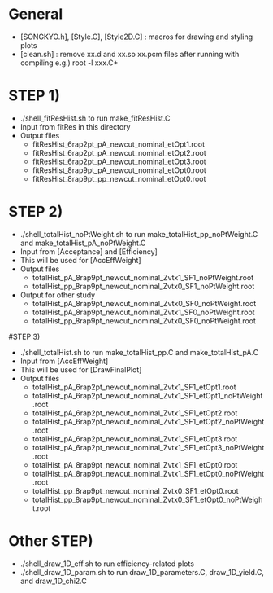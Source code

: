 # General
- [SONGKYO.h], [Style.C], [Style2D.C] : macros for drawing and styling plots
- [clean.sh] : remove xx.d and xx.so xx.pcm files after running with compiling e.g.) root -l xxx.C+

# STEP 1)
- ./shell_fitResHist.sh to run make_fitResHist.C 
- Input from fitRes in this directory
- Output files
  - fitResHist_6rap2pt_pA_newcut_nominal_etOpt1.root
  - fitResHist_6rap2pt_pA_newcut_nominal_etOpt2.root
  - fitResHist_6rap2pt_pA_newcut_nominal_etOpt3.root
  - fitResHist_8rap9pt_pA_newcut_nominal_etOpt0.root
  - fitResHist_8rap9pt_pp_newcut_nominal_etOpt0.root

# STEP 2) 
- ./shell_totalHist_noPtWeight.sh to run make_totalHist_pp_noPtWeight.C and make_totalHist_pA_noPtWeight.C
- Input from [Acceptance] and [Efficiency]
- This will be used for [AccEffWeight]
- Output files
  - totalHist_pA_8rap9pt_newcut_nominal_Zvtx1_SF1_noPtWeight.root
  - totalHist_pp_8rap9pt_newcut_nominal_Zvtx0_SF1_noPtWeight.root
- Output for other study
  - totalHist_pA_8rap9pt_newcut_nominal_Zvtx0_SF0_noPtWeight.root
  - totalHist_pA_8rap9pt_newcut_nominal_Zvtx1_SF0_noPtWeight.root
  - totalHist_pp_8rap9pt_newcut_nominal_Zvtx0_SF0_noPtWeight.root

#STEP 3)
- ./shell_totalHist.sh to run make_totalHist_pp.C and make_totalHist_pA.C
- Input from [AccEffWeight]
- This will be used for [DrawFinalPlot]
- Output files
  - totalHist_pA_6rap2pt_newcut_nominal_Zvtx1_SF1_etOpt1.root
  - totalHist_pA_6rap2pt_newcut_nominal_Zvtx1_SF1_etOpt1_noPtWeight.root
  - totalHist_pA_6rap2pt_newcut_nominal_Zvtx1_SF1_etOpt2.root
  - totalHist_pA_6rap2pt_newcut_nominal_Zvtx1_SF1_etOpt2_noPtWeight.root
  - totalHist_pA_6rap2pt_newcut_nominal_Zvtx1_SF1_etOpt3.root
  - totalHist_pA_6rap2pt_newcut_nominal_Zvtx1_SF1_etOpt3_noPtWeight.root
  - totalHist_pA_8rap9pt_newcut_nominal_Zvtx1_SF1_etOpt0.root
  - totalHist_pA_8rap9pt_newcut_nominal_Zvtx1_SF1_etOpt0_noPtWeight.root
  - totalHist_pp_8rap9pt_newcut_nominal_Zvtx0_SF1_etOpt0.root
  - totalHist_pp_8rap9pt_newcut_nominal_Zvtx0_SF1_etOpt0_noPtWeight.root

# Other STEP)
- ./shell_draw_1D_eff.sh to run efficiency-related plots
- ./shell_draw_1D_param.sh to run draw_1D_parameters.C, draw_1D_yield.C, and draw_1D_chi2.C 


